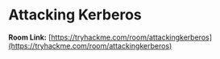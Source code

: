 # Attacking Kerberos

**Room Link:** [https://tryhackme.com/room/attackingkerberos](https://tryhackme.com/room/attackingkerberos)



